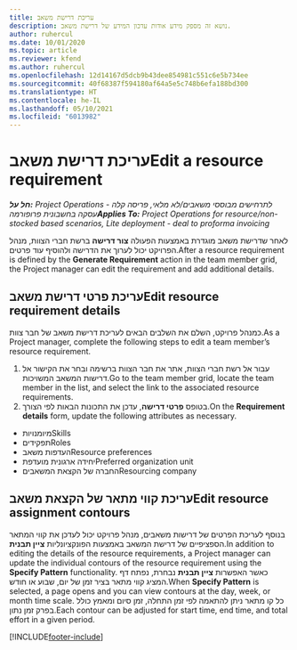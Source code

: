 ```yaml
---
title: עריכת דרישת משאב
description: נושא זה מספק מידע אודות עדכון המידע של דרישת משאב.
author: ruhercul
ms.date: 10/01/2020
ms.topic: article
ms.reviewer: kfend
ms.author: ruhercul
ms.openlocfilehash: 12d14167d5dcb9b43dee854981c551c6e5b734ee
ms.sourcegitcommit: 40f68387f594180af64a5e5c748b6efa188bd300
ms.translationtype: HT
ms.contentlocale: he-IL
ms.lasthandoff: 05/10/2021
ms.locfileid: "6013982"
---
```

# <a name="edit-a-resource-requirement"></a><span data-ttu-id="1808c-103">עריכת דרישת משאב</span><span class="sxs-lookup"><span data-stu-id="1808c-103">Edit a resource requirement</span></span>

<span data-ttu-id="1808c-104">_**חל על:** Project Operations לתרחישים מבוססי משאבים/לא מלאי, פריסה קלה - עסקה בחשבונית פרופורמה_</span><span class="sxs-lookup"><span data-stu-id="1808c-104">_**Applies To:** Project Operations for resource/non-stocked based scenarios, Lite deployment - deal to proforma invoicing_</span></span>

<span data-ttu-id="1808c-105">לאחר שדרישת משאב מוגדרת באמצעות הפעולה **צור דרישה** ברשת חברי הצוות, מנהל הפרויקט יכול לערוך את הדרישה ולהוסיף עוד פרטים.</span><span class="sxs-lookup"><span data-stu-id="1808c-105">After a resource requirement is defined by the **Generate Requirement** action in the team member grid, the Project manager can edit the requirement and add additional details.</span></span>

## <a name="edit-resource-requirement-details"></a><span data-ttu-id="1808c-106">עריכת פרטי דרישת משאב</span><span class="sxs-lookup"><span data-stu-id="1808c-106">Edit resource requirement details</span></span>

<span data-ttu-id="1808c-107">כמנהל פרויקט, השלם את השלבים הבאים לעריכת דרישת משאב של חבר צוות.</span><span class="sxs-lookup"><span data-stu-id="1808c-107">As a Project manager, complete the following steps to edit a team member’s resource requirement.</span></span>

1. <span data-ttu-id="1808c-108">עבור אל רשת חברי הצוות, אתר את חבר הצוות ברשימה ובחר את הקישור אל דרישות המשאב המשויכות.</span><span class="sxs-lookup"><span data-stu-id="1808c-108">Go to the team member grid, locate the team member in the list, and select the link to the associated resource requirements.</span></span>
2. <span data-ttu-id="1808c-109">בטופס **פרטי דרישה**, עדכן את התכונות הבאות לפי הצורך.</span><span class="sxs-lookup"><span data-stu-id="1808c-109">On the **Requirement details** form, update the following attributes as necessary.</span></span>

- <span data-ttu-id="1808c-110">מיומנויות</span><span class="sxs-lookup"><span data-stu-id="1808c-110">Skills</span></span>
- <span data-ttu-id="1808c-111">תפקידים</span><span class="sxs-lookup"><span data-stu-id="1808c-111">Roles</span></span>
- <span data-ttu-id="1808c-112">העדפות משאב</span><span class="sxs-lookup"><span data-stu-id="1808c-112">Resource preferences</span></span>
- <span data-ttu-id="1808c-113">יחידה ארגונית מועדפת</span><span class="sxs-lookup"><span data-stu-id="1808c-113">Preferred organization unit</span></span>
- <span data-ttu-id="1808c-114">החברה של הקצאת המשאבים</span><span class="sxs-lookup"><span data-stu-id="1808c-114">Resourcing company</span></span>

## <a name="edit-resource-assignment-contours"></a><span data-ttu-id="1808c-115">עריכת קווי מתאר של הקצאת משאב</span><span class="sxs-lookup"><span data-stu-id="1808c-115">Edit resource assignment contours</span></span>

<span data-ttu-id="1808c-116">בנוסף לעריכת הפרטים של דרישות משאבים, מנהל פרויקט יכול לעדכן את קווי המתאר הספציפיים של דרישת המשאב באמצעות הפונקציונליות **ציין תבנית**.</span><span class="sxs-lookup"><span data-stu-id="1808c-116">In addition to editing the details of the resource requirements, a Project manager can update the individual contours of the resource requirement using the **Specify Pattern** functionality.</span></span> <span data-ttu-id="1808c-117">כאשר האפשרות **ציין תבנית** נבחרת, נפתח דף המציג קווי מתאר בציר זמן של יום, שבוע או חודש.</span><span class="sxs-lookup"><span data-stu-id="1808c-117">When **Specify Pattern** is selected, a page opens and you can view contours at the day, week, or month time scale.</span></span> <span data-ttu-id="1808c-118">כל קו מתאר ניתן להתאמה לפי זמן התחלה, זמן סיום ומאמץ כולל בפרק זמן נתון.</span><span class="sxs-lookup"><span data-stu-id="1808c-118">Each contour can be adjusted for start time, end time, and total effort in a given period.</span></span>

[!INCLUDE[footer-include](../includes/footer-banner.md)]